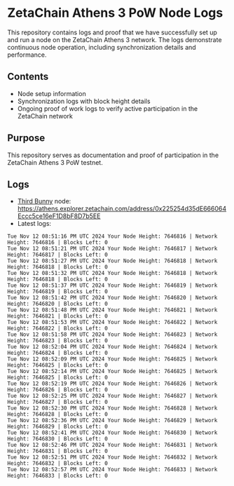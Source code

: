 # ZetaChain Athens 3 PoW Node Logs
This repository contains logs and proof that we have successfully set up and run a node on the ZetaChain Athens 3 network. The logs demonstrate continuous node operation, including synchronization details and performance.

## Contents
- Node setup information
- Synchronization logs with block height details
- Ongoing proof of work logs to verify active participation in the ZetaChain network

## Purpose
This repository serves as documentation and proof of participation in the ZetaChain Athens 3 PoW testnet.

## Logs

- [Third Bunny](https://thirdbunny.xyz/) node: https://athens.explorer.zetachain.com/address/0x225254d35dE666064Eccc5ce16eF1D8bF8D7b5EE
- Latest logs:
```
Tue Nov 12 08:51:16 PM UTC 2024 Your Node Height: 7646816 | Network Height: 7646816 | Blocks Left: 0
Tue Nov 12 08:51:21 PM UTC 2024 Your Node Height: 7646817 | Network Height: 7646817 | Blocks Left: 0
Tue Nov 12 08:51:27 PM UTC 2024 Your Node Height: 7646818 | Network Height: 7646818 | Blocks Left: 0
Tue Nov 12 08:51:32 PM UTC 2024 Your Node Height: 7646818 | Network Height: 7646818 | Blocks Left: 0
Tue Nov 12 08:51:37 PM UTC 2024 Your Node Height: 7646819 | Network Height: 7646819 | Blocks Left: 0
Tue Nov 12 08:51:42 PM UTC 2024 Your Node Height: 7646820 | Network Height: 7646820 | Blocks Left: 0
Tue Nov 12 08:51:48 PM UTC 2024 Your Node Height: 7646821 | Network Height: 7646821 | Blocks Left: 0
Tue Nov 12 08:51:53 PM UTC 2024 Your Node Height: 7646822 | Network Height: 7646822 | Blocks Left: 0
Tue Nov 12 08:51:58 PM UTC 2024 Your Node Height: 7646823 | Network Height: 7646823 | Blocks Left: 0
Tue Nov 12 08:52:04 PM UTC 2024 Your Node Height: 7646824 | Network Height: 7646824 | Blocks Left: 0
Tue Nov 12 08:52:09 PM UTC 2024 Your Node Height: 7646825 | Network Height: 7646825 | Blocks Left: 0
Tue Nov 12 08:52:14 PM UTC 2024 Your Node Height: 7646825 | Network Height: 7646825 | Blocks Left: 0
Tue Nov 12 08:52:19 PM UTC 2024 Your Node Height: 7646826 | Network Height: 7646826 | Blocks Left: 0
Tue Nov 12 08:52:25 PM UTC 2024 Your Node Height: 7646827 | Network Height: 7646827 | Blocks Left: 0
Tue Nov 12 08:52:30 PM UTC 2024 Your Node Height: 7646828 | Network Height: 7646828 | Blocks Left: 0
Tue Nov 12 08:52:36 PM UTC 2024 Your Node Height: 7646829 | Network Height: 7646829 | Blocks Left: 0
Tue Nov 12 08:52:41 PM UTC 2024 Your Node Height: 7646830 | Network Height: 7646830 | Blocks Left: 0
Tue Nov 12 08:52:46 PM UTC 2024 Your Node Height: 7646831 | Network Height: 7646831 | Blocks Left: 0
Tue Nov 12 08:52:51 PM UTC 2024 Your Node Height: 7646832 | Network Height: 7646832 | Blocks Left: 0
Tue Nov 12 08:52:57 PM UTC 2024 Your Node Height: 7646833 | Network Height: 7646833 | Blocks Left: 0
```
